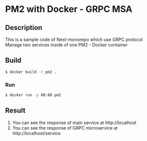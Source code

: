 # PM2 with Docker - GRPC MSA

## Description
This is a sample code of Nest-monorepo which use GRPC protocol  
Manage two services inside of one PM2 - Docker container

## Build
```bash
$ docker build -t pm2 .
```

### Run
```bash
$ docker run -p 80:80 pm2
```


## Result
1. You can see the response of main service at http://localhost
2. You can see the response of GRPC microservice at http://localhost/service
